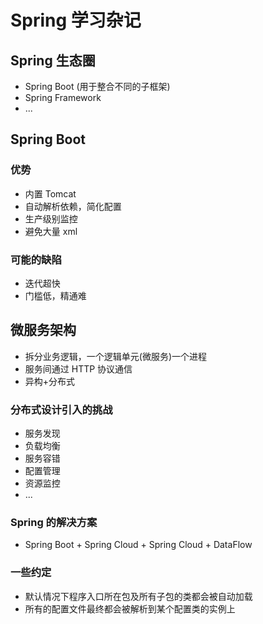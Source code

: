 # Spring 学习杂记

## Spring 生态圈

- Spring Boot (用于整合不同的子框架)
- Spring Framework
- ...

## Spring Boot

### 优势

- 内置 Tomcat
- 自动解析依赖，简化配置
- 生产级别监控
- 避免大量 xml

### 可能的缺陷

- 迭代超快
- 门槛低，精通难

## 微服务架构

- 拆分业务逻辑，一个逻辑单元(微服务)一个进程
- 服务间通过 HTTP 协议通信
- 异构+分布式

### 分布式设计引入的挑战

- 服务发现
- 负载均衡
- 服务容错
- 配置管理
- 资源监控
- ...

### Spring 的解决方案

- Spring Boot + Spring Cloud + Spring Cloud + DataFlow

### 一些约定

- 默认情况下程序入口所在包及所有子包的类都会被自动加载
- 所有的配置文件最终都会被解析到某个配置类的实例上
